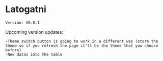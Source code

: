 # Latogatni


```
Version: V0.0.1
```

Upcoming version updates:
```
-Theme switch button is going to work in a different was (store the theme so if you refresh the page it'll be the theme that you choose before)
-New datas into the table

